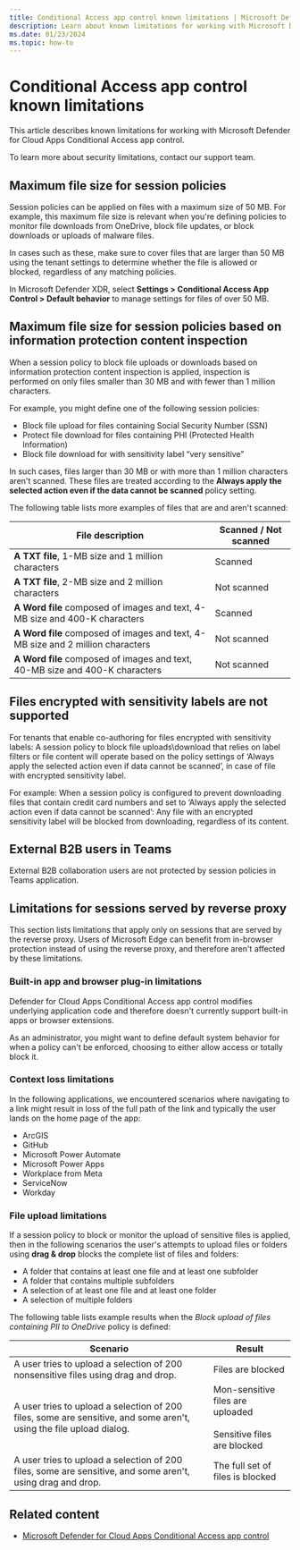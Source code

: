 ```yaml
---
title: Conditional Access app control known limitations | Microsoft Defender for Cloud Apps
description: Learn about known limitations for working with Microsoft Defender for Cloud Apps Conditional Access app control.
ms.date: 01/23/2024
ms.topic: how-to
---
```


# Conditional Access app control known limitations

This article describes known limitations for working with Microsoft Defender for Cloud Apps Conditional Access app control.

To learn more about security limitations, contact our support team.

## Maximum file size for session policies

Session policies can be applied on files with a maximum size of 50 MB. For example, this maximum file size is relevant when you're defining policies to monitor file downloads from OneDrive, block file updates, or block downloads or uploads of malware files.

In cases such as these, make sure to cover files that are larger than 50 MB using the tenant settings to determine whether the file is allowed or blocked, regardless of any matching policies.

In Microsoft Defender XDR, select **Settings > Conditional Access App Control > Default behavior** to manage settings for files of over 50 MB.

## Maximum file size for session policies based on information protection content inspection

When a session policy to block file uploads or downloads based on information protection content inspection is applied, inspection is performed on only files smaller than 30 MB and with fewer than 1 million characters.

For example, you might define one of the following session policies:

  - Block file upload for files containing Social Security Number (SSN)
  - Protect file download for files containing PHI (Protected Health Information)
  - Block file download for with sensitivity label “very sensitive”

In such cases, files larger than 30 MB or with more than 1 million characters aren't scanned. These files are treated according to the **Always apply the selected action even if the data cannot be scanned** policy setting.

The following table lists more examples of files that are and aren't scanned:

|File description  |Scanned / Not scanned  |
|---------|---------|
|**A TXT file**, 1-MB size and 1 million characters     |  Scanned       |
|**A TXT file**, 2-MB size and 2 million characters     |   Not scanned      |
|**A Word file** composed of images and text, 4-MB size and 400-K characters     |  Scanned       |
|**A Word file** composed of images and text, 4-MB size and 2 million characters     |  Not scanned        |
|**A Word file** composed of images and text, 40-MB size and 400-K characters     |  Not scanned         |

## Files encrypted with sensitivity labels are not supported
For tenants that enable co-authoring for files encrypted with sensitivity labels:
A session policy to block file uploads\download that relies on label filters or file content will operate based on the policy settings of ‘Always apply the selected action even if data cannot be scanned’, in case of file with encrypted sensitivity label.

For example:
When a session policy is configured to prevent downloading files that contain credit card numbers and set to ‘Always apply the selected action even if data cannot be scanned’:
Any file with an encrypted sensitivity label will be blocked from downloading, regardless of its content. 

## External B2B users in Teams

External B2B collaboration users are not protected by session policies in Teams application.

## Limitations for sessions served by reverse proxy

This section lists limitations that apply only on sessions that are served by the reverse proxy. Users of Microsoft Edge can benefit from in-browser protection instead of using the reverse proxy, and therefore aren't affected by these limitations.

### Built-in app and browser plug-in limitations

Defender for Cloud Apps Conditional Access app control modifies underlying application code and therefore doesn't currently support built-in apps or browser extensions.

As an administrator, you might want to define default system behavior for when a policy can't be enforced, choosing to either allow access or totally block it.

### Context loss limitations

In the following applications, we encountered scenarios where navigating to a link might result in loss of the full path of the link and typically the user lands on the home page of the app:

- ArcGIS
- GitHub
- Microsoft Power Automate
- Microsoft Power Apps
- Workplace from Meta
- ServiceNow
- Workday

### File upload limitations

If a session policy to block or monitor the upload of sensitive files is applied, then in the following scenarios the user's attempts to upload files or folders using **drag & drop** blocks the complete list of files and folders:

- A folder that contains at least one file and at least one subfolder
- A folder that contains multiple subfolders
- A selection of at least one file and at least one folder
- A selection of multiple folders

The following table lists example results when the *Block upload of files containing PII to OneDrive* policy is defined:

|Scenario  |Result  |
|---------|---------|
|A user tries to upload a selection of 200 nonsensitive files using drag and drop.     |   Files are blocked       |
|A user tries to upload a selection of 200 files, some are sensitive, and some aren't, using the file upload dialog.     |   Mon-sensitive files are uploaded <br><br>Sensitive files are blocked      |
|A user tries to upload a selection of 200 files, some are sensitive, and some aren't, using drag and drop.     |   The full set of files is blocked      |

## Related content

- [Microsoft Defender for Cloud Apps Conditional Access app control](proxy-intro-aad.md)
